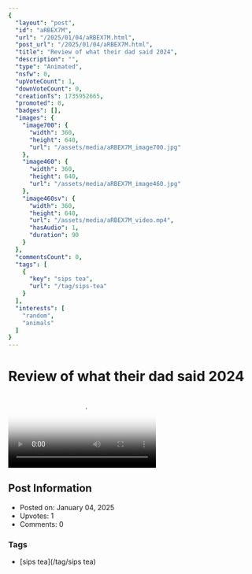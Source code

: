 ```yaml
---
{
  "layout": "post",
  "id": "aRBEX7M",
  "url": "/2025/01/04/aRBEX7M.html",
  "post_url": "/2025/01/04/aRBEX7M.html",
  "title": "Review of what their dad said 2024",
  "description": "",
  "type": "Animated",
  "nsfw": 0,
  "upVoteCount": 1,
  "downVoteCount": 0,
  "creationTs": 1735952665,
  "promoted": 0,
  "badges": [],
  "images": {
    "image700": {
      "width": 360,
      "height": 640,
      "url": "/assets/media/aRBEX7M_image700.jpg"
    },
    "image460": {
      "width": 360,
      "height": 640,
      "url": "/assets/media/aRBEX7M_image460.jpg"
    },
    "image460sv": {
      "width": 360,
      "height": 640,
      "url": "/assets/media/aRBEX7M_video.mp4",
      "hasAudio": 1,
      "duration": 90
    }
  },
  "commentsCount": 0,
  "tags": [
    {
      "key": "sips tea",
      "url": "/tag/sips-tea"
    }
  ],
  "interests": [
    "random",
    "animals"
  ]
}
---
```


# Review of what their dad said 2024

<video controls playsinline loop poster="/assets/media/aRBEX7M_image460.jpg">
  <source src="/assets/media/aRBEX7M_video.mp4" type="video/mp4">
  Your browser does not support the video tag.
</video>

## Post Information

- Posted on: January 04, 2025
- Upvotes: 1
- Comments: 0

### Tags

- [sips tea](/tag/sips tea)

